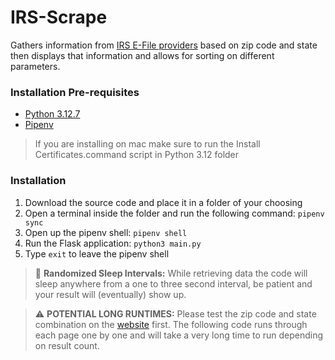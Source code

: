 # IRS-Scrape

Gathers information from [IRS E-File providers](https://www.irs.gov/e-file-providers/authorized-irs-e-file-providers-for-individuals) based on zip code and state then displays that information and allows for sorting on different parameters.

### Installation Pre-requisites

- [Python 3.12.7](https://www.python.org/downloads/release/python-3127/)
- [Pipenv](https://pypi.org/project/pipenv/)
> If you are installing on mac make sure to run the Install Certificates.command script in Python 3.12 folder

### Installation

1. Download the source code and place it in a folder of your choosing
2. Open a terminal inside the folder and run the following command: `pipenv sync`
3. Open up the pipenv shell: `pipenv shell`
4. Run the Flask application: `python3 main.py`
5. Type `exit` to leave the pipenv shell

> 📝 **Randomized Sleep Intervals:** While retrieving data the code will sleep anywhere from a one to three second interval, be patient and your result will (eventually) show up.

> :warning: **POTENTIAL LONG RUNTIMES:** Please test the zip code and state combination on the [website](https://www.irs.gov/e-file-providers/authorized-irs-e-file-providers-for-individuals) first. The following code runs through each page one by one and will take a very long time to run depending on result count.
